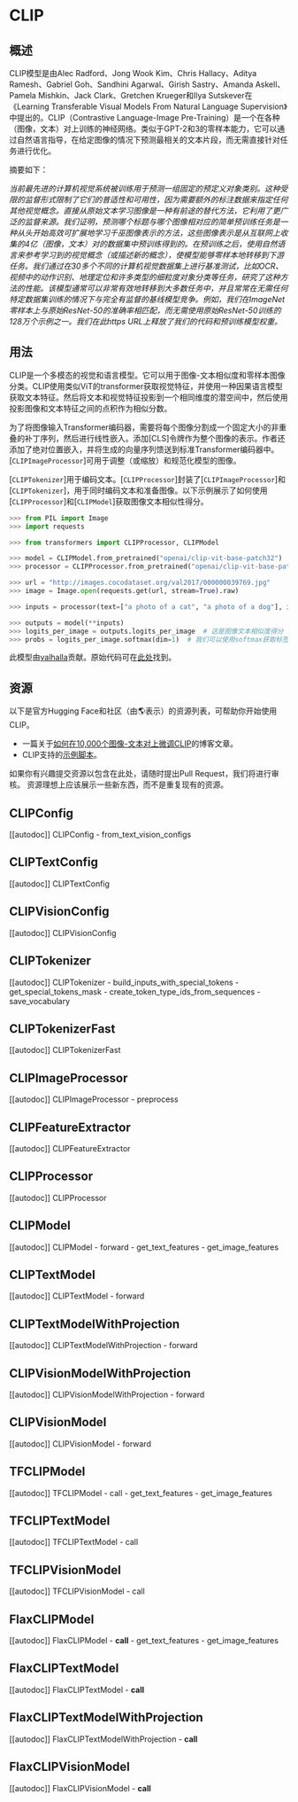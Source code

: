 <!--
版权所有2021年The HuggingFace Team。保留所有权利。

根据Apache许可证第2.0版（以下简称“许可证”），除非符合许可证的规定，否则你不得使用此文件。你可以通过以下链接获取许可协议的副本：

http://www.apache.org/licenses/LICENSE-2.0

除非适用法律要求或书面同意，根据许可证分发的软件按"AS IS"原样分发，不附带任何保证或条件。请注意，此文件是Markdown格式，但含有特定于我们文档生成器（类似于MDX）的语法，可能无法在你的Markdown查看器中正确显示。

-->

# CLIP

## 概述

CLIP模型是由Alec Radford、Jong Wook Kim、Chris Hallacy、Aditya Ramesh、Gabriel Goh、Sandhini Agarwal、Girish Sastry、Amanda Askell、Pamela Mishkin、Jack Clark、Gretchen Krueger和Ilya Sutskever在《Learning Transferable Visual Models From Natural Language Supervision》中提出的。CLIP（Contrastive Language-Image Pre-Training）是一个在各种（图像，文本）对上训练的神经网络。类似于GPT-2和3的零样本能力，它可以通过自然语言指导，在给定图像的情况下预测最相关的文本片段，而无需直接针对任务进行优化。

摘要如下：

*当前最先进的计算机视觉系统被训练用于预测一组固定的预定义对象类别。这种受限的监督形式限制了它们的普适性和可用性，因为需要额外的标注数据来指定任何其他视觉概念。直接从原始文本学习图像是一种有前途的替代方法，它利用了更广泛的监督来源。我们证明，预测哪个标题与哪个图像相对应的简单预训练任务是一种从头开始高效可扩展地学习千巫图像表示的方法，这些图像表示是从互联网上收集的4亿（图像，文本）对的数据集中预训练得到的。在预训练之后，使用自然语言来参考学习到的视觉概念（或描述新的概念），使模型能够零样本地转移到下游任务。我们通过在30多个不同的计算机视觉数据集上进行基准测试，比如OCR、视频中的动作识别、地理定位和许多类型的细粒度对象分类等任务，研究了这种方法的性能。该模型通常可以非常有效地转移到大多数任务中，并且常常在无需任何特定数据集训练的情况下与完全有监督的基线模型竞争。例如，我们在ImageNet零样本上与原始ResNet-50的准确率相匹配，而无需使用原始ResNet-50训练的128万个示例之一。我们在此https URL上释放了我们的代码和预训练模型权重。*

## 用法

CLIP是一个多模态的视觉和语言模型。它可以用于图像-文本相似度和零样本图像分类。CLIP使用类似ViT的transformer获取视觉特征，并使用一种因果语言模型获取文本特征。然后将文本和视觉特征投影到一个相同维度的潜空间中，然后使用投影图像和文本特征之间的点积作为相似分数。

为了将图像输入Transformer编码器，需要将每个图像分割成一个固定大小的非重叠的补丁序列，然后进行线性嵌入。添加[CLS]令牌作为整个图像的表示。作者还添加了绝对位置嵌入，并将生成的向量序列馈送到标准Transformer编码器中。[`CLIPImageProcessor`]可用于调整（或缩放）和规范化模型的图像。

[`CLIPTokenizer`]用于编码文本。[`CLIPProcessor`]封装了[`CLIPImageProcessor`]和[`CLIPTokenizer`]，用于同时编码文本和准备图像。以下示例展示了如何使用[`CLIPProcessor`]和[`CLIPModel`]获取图像文本相似性得分。

```python
>>> from PIL import Image
>>> import requests

>>> from transformers import CLIPProcessor, CLIPModel

>>> model = CLIPModel.from_pretrained("openai/clip-vit-base-patch32")
>>> processor = CLIPProcessor.from_pretrained("openai/clip-vit-base-patch32")

>>> url = "http://images.cocodataset.org/val2017/000000039769.jpg"
>>> image = Image.open(requests.get(url, stream=True).raw)

>>> inputs = processor(text=["a photo of a cat", "a photo of a dog"], images=image, return_tensors="pt", padding=True)

>>> outputs = model(**inputs)
>>> logits_per_image = outputs.logits_per_image  # 这是图像文本相似度得分
>>> probs = logits_per_image.softmax(dim=1)  # 我们可以使用softmax获取标签概率
```

此模型由[valhalla](https://huggingface.co/valhalla)贡献。原始代码可在[此处](https://github.com/openai/CLIP)找到。

## 资源

以下是官方Hugging Face和社区（由🌎表示）的资源列表，可帮助你开始使用CLIP。

- 一篇关于[如何在10,000个图像-文本对上微调CLIP](https://huggingface.co/blog/fine-tune-clip-rsicd)的博客文章。
- CLIP支持的[示例脚本](https://github.com/huggingface/transformers/tree/main/examples/pytorch/contrastive-image-text)。

如果你有兴趣提交资源以包含在此处，请随时提出Pull Request，我们将进行审核。
资源理想上应该展示一些新东西，而不是重复现有的资源。

## CLIPConfig

[[autodoc]] CLIPConfig
    - from_text_vision_configs

## CLIPTextConfig

[[autodoc]] CLIPTextConfig

## CLIPVisionConfig

[[autodoc]] CLIPVisionConfig

## CLIPTokenizer

[[autodoc]] CLIPTokenizer
    - build_inputs_with_special_tokens
    - get_special_tokens_mask
    - create_token_type_ids_from_sequences
    - save_vocabulary

## CLIPTokenizerFast

[[autodoc]] CLIPTokenizerFast

## CLIPImageProcessor

[[autodoc]] CLIPImageProcessor
    - preprocess

## CLIPFeatureExtractor

[[autodoc]] CLIPFeatureExtractor

## CLIPProcessor

[[autodoc]] CLIPProcessor

## CLIPModel

[[autodoc]] CLIPModel
    - forward
    - get_text_features
    - get_image_features

## CLIPTextModel

[[autodoc]] CLIPTextModel
    - forward

## CLIPTextModelWithProjection

[[autodoc]] CLIPTextModelWithProjection
    - forward

## CLIPVisionModelWithProjection

[[autodoc]] CLIPVisionModelWithProjection
    - forward


## CLIPVisionModel

[[autodoc]] CLIPVisionModel
    - forward

## TFCLIPModel

[[autodoc]] TFCLIPModel
    - call
    - get_text_features
    - get_image_features

## TFCLIPTextModel

[[autodoc]] TFCLIPTextModel
    - call

## TFCLIPVisionModel

[[autodoc]] TFCLIPVisionModel
    - call

## FlaxCLIPModel

[[autodoc]] FlaxCLIPModel
    - __call__
    - get_text_features
    - get_image_features

## FlaxCLIPTextModel

[[autodoc]] FlaxCLIPTextModel
    - __call__

## FlaxCLIPTextModelWithProjection

[[autodoc]] FlaxCLIPTextModelWithProjection
    - __call__

## FlaxCLIPVisionModel

[[autodoc]] FlaxCLIPVisionModel
    - __call__